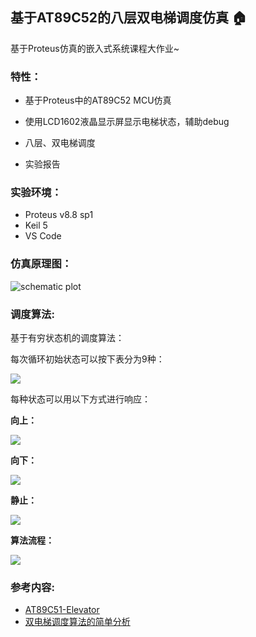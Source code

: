 ## 基于AT89C52的八层双电梯调度仿真 :house:

基于Proteus仿真的嵌入式系统课程大作业~



### 特性：

- 基于Proteus中的AT89C52 MCU仿真

- 使用LCD1602液晶显示屏显示电梯状态，辅助debug

- 八层、双电梯调度

- 实验报告

  

### 实验环境：

+ Proteus v8.8 sp1
+ Keil 5
+ VS Code



### 仿真原理图：

![schematic plot](https://gallery-1259614029.cos.ap-chengdu.myqcloud.com/img/20210525182247.bmp)



### 调度算法:

基于有穷状态机的调度算法：

每次循环初始状态可以按下表分为9种：

![](https://gallery-1259614029.cos.ap-chengdu.myqcloud.com/img/20210506165625.jpg)

每种状态可以用以下方式进行响应：

**向上：**

![](https://gallery-1259614029.cos.ap-chengdu.myqcloud.com/img/20210506165701.png)

**向下：**

![](https://gallery-1259614029.cos.ap-chengdu.myqcloud.com/img/20210506165721.png)

**静止：**

![](https://gallery-1259614029.cos.ap-chengdu.myqcloud.com/img/20210506165740.png)

**算法流程：**

![](https://gallery-1259614029.cos.ap-chengdu.myqcloud.com/img/20210506165822.png)



### 参考内容:

+ [AT89C51-Elevator](https://github.com/Yifeng-J/AT89C51-Elevator)
+ [双电梯调度算法的简单分析](https://www.cnblogs.com/goWithHappy/p/2left_algorithm.html)